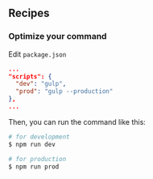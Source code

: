 ## Recipes

### Optimize your command

Edit `package.json`

```json
...
"scripts": {
  "dev": "gulp",
  "prod": "gulp --production"
},
...
```

Then, you can run the command like this:

```sh
# for development
$ npm run dev

# for production
$ npm run prod
```
